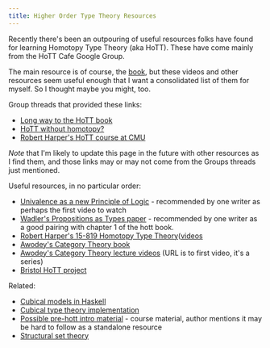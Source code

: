 ```yaml
---
title: Higher Order Type Theory Resources
---
```


Recently there's been an outpouring of useful resources folks have found for
learning Homotopy Type Theory (aka HoTT). These have come mainly from the
HoTT Cafe Google Group. 

The main resource is of course, the
[book](http://homotopytypetheory.org/book/), but these videos and other
resources seem useful enough that I want a consolidated list of them for
myself.  So I thought maybe you might, too.

<!--more-->

Group threads that provided these links:

* [Long way to the HoTT book](https://groups.google.com/forum/#!topic/hott-cafe/VHzQWyYbXt0)
* [HoTT without homotopy?](https://groups.google.com/forum/#!topic/hott-cafe/7zN3y0oSKq4)
* [Robert Harper's HoTT course at CMU](https://groups.google.com/forum/#!topic/hott-cafe/kZMjhzFnzHE)

_Note_ that I'm likely to update this page in the future with other resources
as I find them, and those links may or may not come from the Groups threads 
just mentioned.

Useful resources, in no particular order:

* [Univalence as a new Principle of Logic](http://www.mathtube.org/lecture/video/univalence-new-principle-logic) - recommended by one writer as perhaps the first video to watch
* [Wadler's Propositions as Types paper](http://homepages.inf.ed.ac.uk/wadler/papers/propositions-as-types/propositions-as-types.pdf) - recommended by one writer as a good pairing with chapter 1 of the hott book.
* [Robert Harper's 15-819 Homotopy Type Theory](http://www.cs.cmu.edu/~rwh/courses/hott/)([videos](http://scs.hosted.panopto.com/Panopto/Pages/Sessions/List.aspx?folderID=07756bb0-b872-4a4a-95b1-b77ad206dab3)
* [Awodey's Category Theory book](http://www.amazon.com/Category-Theory-Oxford-Logic-Guides/dp/0199237182)
* [Awodey's Category Theory lecture videos](https://www.youtube.com/watch?v=BF6kHD1DAeU) (URL is to first video, it's a series)
* [Bristol HoTT project](http://www.bristol.ac.uk/arts/research/projects/homotopy-type-theory/)

Related:

* [Cubical models in Haskell](https://github.com/simhu/cubical) 
* [Cubical type theory implementation](https://github.com/mortberg/cubicaltt)
* [Possible pre-hott intro material](http://siddhartha-gadgil.github.io/LogicTypesSpaces/) - course material, author mentions it may be hard to follow as a standalone resource
* [Structural set theory](http://ncatlab.org/nlab/show/structural+set+theory)


